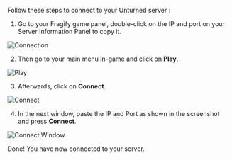 Follow these steps to connect to your Unturned server : 

1. Go to your Fragify game panel, double-click on the IP and port on your Server Information Panel to copy it.

![Connection](../images/connection.png)

2. Then go to your main menu in-game and click on **Play**. 

![Play](../images/play.png) 

3. Afterwards, click on **Connect**. 

![Connect](../images/connect.png)

4. In the next window, paste the IP and Port as shown in the screenshot and press **Connect**.

![Connect Window](../images/connect-window.png)

Done!
You have now connected to your server.